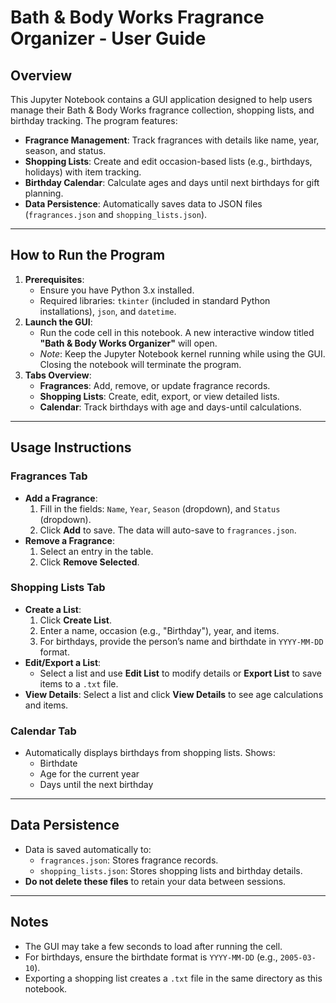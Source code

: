 ﻿# Bath & Body Works Fragrance Organizer - User Guide

## Overview
This Jupyter Notebook contains a GUI application designed to help users manage their Bath & Body Works fragrance collection, shopping lists, and birthday tracking. The program features:
- **Fragrance Management**: Track fragrances with details like name, year, season, and status.
- **Shopping Lists**: Create and edit occasion-based lists (e.g., birthdays, holidays) with item tracking.
- **Birthday Calendar**: Calculate ages and days until next birthdays for gift planning.
- **Data Persistence**: Automatically saves data to JSON files (`fragrances.json` and `shopping_lists.json`).

---

## How to Run the Program
1. **Prerequisites**:
   - Ensure you have Python 3.x installed.
   - Required libraries: `tkinter` (included in standard Python installations), `json`, and `datetime`.
2. **Launch the GUI**:
   - Run the code cell in this notebook. A new interactive window titled **"Bath & Body Works Organizer"** will open.
   - *Note*: Keep the Jupyter Notebook kernel running while using the GUI. Closing the notebook will terminate the program.
3. **Tabs Overview**:
   - **Fragrances**: Add, remove, or update fragrance records.
   - **Shopping Lists**: Create, edit, export, or view detailed lists.
   - **Calendar**: Track birthdays with age and days-until calculations.

---

## Usage Instructions

### Fragrances Tab
- **Add a Fragrance**:
  1. Fill in the fields: `Name`, `Year`, `Season` (dropdown), and `Status` (dropdown).
  2. Click **Add** to save. The data will auto-save to `fragrances.json`.
- **Remove a Fragrance**:
  1. Select an entry in the table.
  2. Click **Remove Selected**.

### Shopping Lists Tab
- **Create a List**:
  1. Click **Create List**.
  2. Enter a name, occasion (e.g., "Birthday"), year, and items.
  3. For birthdays, provide the person’s name and birthdate in `YYYY-MM-DD` format.
- **Edit/Export a List**:
  - Select a list and use **Edit List** to modify details or **Export List** to save items to a `.txt` file.
- **View Details**: Select a list and click **View Details** to see age calculations and items.

### Calendar Tab
- Automatically displays birthdays from shopping lists. Shows:
  - Birthdate
  - Age for the current year
  - Days until the next birthday

---

## Data Persistence
- Data is saved automatically to:
  - `fragrances.json`: Stores fragrance records.
  - `shopping_lists.json`: Stores shopping lists and birthday details.
- **Do not delete these files** to retain your data between sessions.

---

## Notes
- The GUI may take a few seconds to load after running the cell.
- For birthdays, ensure the birthdate format is `YYYY-MM-DD` (e.g., `2005-03-10`).
- Exporting a shopping list creates a `.txt` file in the same directory as this notebook.
